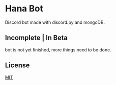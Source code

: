 # Hana Bot
 Discord bot made with discord.py and mongoDB.

## Incomplete | In Beta
 bot is not yet finished, more things need to be done.

## License
[MIT](https://choosealicense.com/licenses/mit/)
